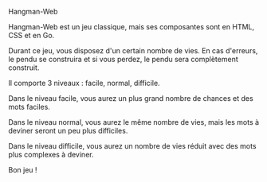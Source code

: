 Hangman-Web

Hangman-Web est un jeu classique, mais ses composantes sont en HTML, CSS et en Go.

Durant ce jeu, vous disposez d'un certain nombre de vies. En cas d'erreurs, le pendu se construira et si vous perdez, le pendu sera complètement construit.

Il comporte 3 niveaux : facile, normal, difficile.

Dans le niveau facile, vous aurez un plus grand nombre de chances et des mots faciles.

Dans le niveau normal, vous aurez le même nombre de vies, mais les mots à deviner seront un peu plus difficiles.

Dans le niveau difficile, vous aurez un nombre de vies réduit avec des mots plus complexes à deviner.

Bon jeu !